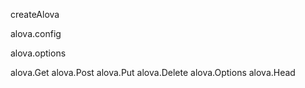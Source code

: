 createAlova

alova.config

alova.options

alova.Get
alova.Post
alova.Put
alova.Delete
alova.Options
alova.Head

